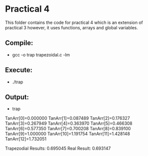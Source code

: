 # Practical 4

This folder contains the code for practical 4 which is an extension of practical 3 however,
it uses functions, arrays and global variables.

## Compile:

* gcc -o trap trapezoidal.c -lm

## Execute:

* ./trap

## Output:

* trap

TanArr[0]=0.000000
TanArr[1]=0.087489
TanArr[2]=0.176327
TanArr[3]=0.267949
TanArr[4]=0.363970
TanArr[5]=0.466308
TanArr[6]=0.577350
TanArr[7]=0.700208
TanArr[8]=0.839100
TanArr[9]=1.000000
TanArr[10]=1.191754
TanArr[11]=1.428148
TanArr[12]=1.732051

 Trapezodial Results: 0.695045
Real Result: 0.693147
